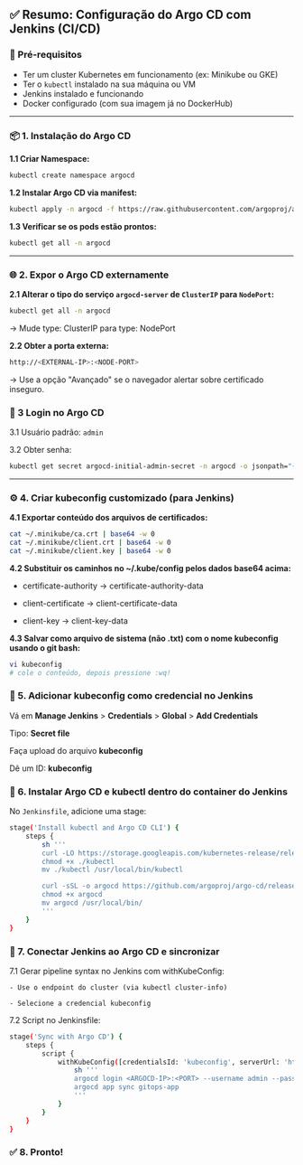 ## **✅ Resumo: Configuração do Argo CD com Jenkins (CI/CD)**

### **🔧 Pré-requisitos**

- Ter um cluster Kubernetes em funcionamento (ex: Minikube ou GKE)
- Ter o `kubectl` instalado na sua máquina ou VM
- Jenkins instalado e funcionando
- Docker configurado (com sua imagem já no DockerHub)
---
### 📦 1. Instalação do Argo CD

**1.1 Criar Namespace:**

```bash
kubectl create namespace argocd
```

**1.2 Instalar Argo CD via manifest:**

```bash
kubectl apply -n argocd -f https://raw.githubusercontent.com/argoproj/argo-cd/stable/manifests/install.yaml
```

**1.3 Verificar se os pods estão prontos:**

```bash
kubectl get all -n argocd
```
---
### 🌐 2. Expor o Argo CD externamente

**2.1 Alterar o tipo do serviço `argocd-server` de `ClusterIP` para `NodePort`:**

```bash
kubectl get all -n argocd
```

→ Mude type: ClusterIP para type: NodePort

**2.2 Obter a porta externa:**

```bash
http://<EXTERNAL-IP>:<NODE-PORT>
```
→ Use a opção "Avançado" se o navegador alertar sobre certificado inseguro.

### 🔐 3 Login no Argo CD

3.1 Usuário padrão: `admin`

3.2 Obter senha:

```bash
kubectl get secret argocd-initial-admin-secret -n argocd -o jsonpath="{.data.password}" | base64 -d
```
---

### ⚙️ 4. Criar kubeconfig customizado (para Jenkins)

**4.1 Exportar conteúdo dos arquivos de certificados:**

```bash
cat ~/.minikube/ca.crt | base64 -w 0
cat ~/.minikube/client.crt | base64 -w 0
cat ~/.minikube/client.key | base64 -w 0
```

**4.2 Substituir os caminhos no ~/.kube/config pelos dados base64 acima:**

- certificate-authority → certificate-authority-data

- client-certificate → client-certificate-data

- client-key → client-key-data

**4.3 Salvar como arquivo de sistema (não .txt) com o nome kubeconfig usando o git bash:**

```bash
vi kubeconfig
# cole o conteúdo, depois pressione :wq!
```

### 🔐 5. Adicionar kubeconfig como credencial no Jenkins

Vá em **Manage Jenkins** > **Credentials** > **Global** > **Add Credentials**

Tipo: **Secret file**

Faça upload do arquivo **kubeconfig**

Dê um ID: **kubeconfig**

### 🐳 6. Instalar Argo CD e kubectl dentro do container do Jenkins

No `Jenkinsfile`, adicione uma stage:

```bash
stage('Install kubectl and Argo CD CLI') {
    steps {
        sh '''
        curl -LO https://storage.googleapis.com/kubernetes-release/release/$(curl -s https://storage.googleapis.com/kubernetes-release/release/stable.txt)/bin/linux/amd64/kubectl
        chmod +x ./kubectl
        mv ./kubectl /usr/local/bin/kubectl

        curl -sSL -o argocd https://github.com/argoproj/argo-cd/releases/latest/download/argocd-linux-amd64
        chmod +x argocd
        mv argocd /usr/local/bin/
        '''
    }
}
```
### 🔁 7. Conectar Jenkins ao Argo CD e sincronizar

7.1 Gerar pipeline syntax no Jenkins com withKubeConfig:

    - Use o endpoint do cluster (via kubectl cluster-info)

    - Selecione a credencial kubeconfig

7.2 Script no Jenkinsfile:

```bash
stage('Sync with Argo CD') {
    steps {
        script {
            withKubeConfig([credentialsId: 'kubeconfig', serverUrl: 'https://<your-k8s-ip>:<port>']) {
                sh '''
                argocd login <ARGOCD-IP>:<PORT> --username admin --password $(kubectl get secret argocd-initial-admin-secret -n argocd -o jsonpath="{.data.password}" | base64 -d) --insecure
                argocd app sync gitops-app
                '''
            }
        }
    }
}

```

### ✅ 8. Pronto!
